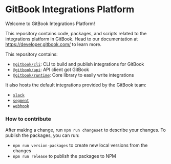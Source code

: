 # GitBook Integrations Platform

Welcome to GitBook Integrations Platform!

This repository contains code, packages, and scripts related to the integrations platform in GitBook. Head to our documentation at https://developer.gitbook.com/ to learn more.

This repository contains:
- [`@gitbook/cli`](./packages/cli/): CLI to build and publish integrations for GitBook
- [`@gitbook/api`](./packages/api/): API client got GitBook
- [`@gitbook/runtime`](./packages/runtime/): Core library to easily write integrations

It also hosts the default integrations provided by the GitBook team:

- [`slack`](./integrations/slack/)
- [`segment`](./integrations/segment/)
- [`webhook`](./integrations/webhook/)


### How to contribute

After making a change, run `npm run changeset` to describe your changes.
To publish the packages, you can run:
- `npm run version-packages` to create new local versions from the changes
- `npm run release` to publish the packages to NPM
